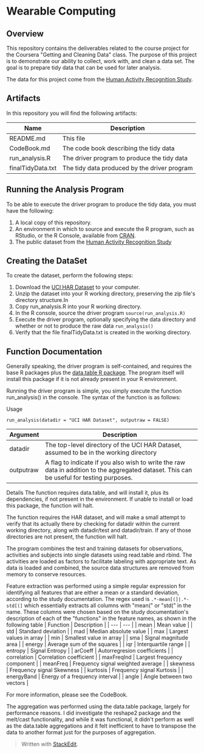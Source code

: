 Wearable Computing
==
Overview
--
This repository contains the deliverables related to the course project for the Coursera "Getting and Cleaning Data" class.  The purpose of this project is to demonstrate our ability to collect, work with, and clean a data set. The goal is to prepare tidy data that can be used for later analysis.

The data for this project come from the [Human Activity Recognition Study](https://www.elen.ucl.ac.be/Proceedings/esann/esannpdf/es2013-84.pdf).

Artifacts
--
In this repository you will find the following artifacts:

| Name | Description |
| --- | --- |
| README.md          | This file |
| CodeBook.md        | The code book describing the tidy data       |
| run_analysis.R     | The driver program to produce the tidy data  |
| finalTidyData.txt  | The tidy data produced by the driver program |

Running the Analysis Program
--
To be able to execute the driver program to produce the tidy data, you must have the following:
 1. A local copy of this repository. 
 2. An environment in which to source and execute the R program, such as RStudio, or the R Console, available from [CRAN](https://cran.r-project.org/).
 2. The public dataset from the [Human Activity Recognition Study](http://archive.ics.uci.edu/ml/datasets/Human+Activity+Recognition+Using+Smartphones)

Creating the DataSet
--
To create the dataset, perform the following steps:

 1. Download the [UCI HAR Dataset](https://d396qusza40orc.cloudfront.net/getdata/projectfiles/UCI%20HAR%20Dataset.zip) to your computer.
 2. Unzip the dataset into your R working directory, preserving the zip file's directory structure.In 
 3. Copy run_analysis.R into your R working directory.
 4. In the R console, source the driver program `source(run_analysis.R)`
 5. Execute the driver program, optionally specifying the data directory and whether or not to produce the raw data `run_analysis()`
 6. Verify that the file finalTidyData.txt is created in the working directory.

Function Documentation
--
Generally speaking, the driver program is self-contained, and requires the base R packages plus the [data.table R package](https://cran.r-project.org/web/packages/data.table/index.html).  The program itself will install this package if it is not already present in your R environment.

Running the driver program is simple, you simply execute the function run_analysis() in the console.  The syntax of the function is as follows:

Usage

    run_analysis(datadir = "UCI HAR Dataset", outputraw = FALSE)

| Argument | Description |
| --- | --- |
| datadir | The top-level directory of the UCI HAR Dataset, assumed to be in the working directory |
| outputraw | A flag to indicate if you also wish to write the raw data in addition to the aggregated dataset.  This can be useful for testing purposes. |

Details
The function requires data.table, and will install it, plus its dependencies, if not present in the environment.  If unable to install or load this package, the function will halt.

The function requires the HAR dataset, and will make a small attempt to verify that its actually there by checking for datadir within the current working directory, along with datadir/test and datadir/train.  If any of those directories are not present, the function will halt.

The program combines the test and training datasets for observations, activities and subjects into single datasets using read.table and rbind.  The activities are loaded as factors to facilitate labeling with appropriate text.  As data is loaded and combined, the source data structures are removed from memory to conserve resources.

Feature extraction was performed using a simple regular expression for identifying all features that are either a mean or a standard deviation, according to the study documentation.  The regex used is `.*-mean[(]|.*-std[(]` which essentially extracts all columns with "mean(" or "std(" in the name.  These columns were chosen based on the study documentation's description of each of the "functions" in the feature names, as shown in the following table
| Function | Description |
| --- | --- |
| mean | Mean value |
| std | Standard deviation |
| mad | Median absolute value |
| max | Largest values in array |
| min | Smallest value in array |
| sma | Signal magnitude area |
| energy | Average sum of the squares |
| iqr | Interquartile range |
| entropy | Signal Entropy |
| arCoeff | Autorregresion coefficients |
| correlation | Correlation coefficient |
| maxFreqInd | Largest frequency component |
| meanFreq | Frequency signal weighted average |
| skewness | Frequency signal Skewness |
| kurtosis | Frequency signal Kurtosis |
| energyBand | Energy of a frequency interval |
| angle | Angle between two vectors |

For more information, please see the CodeBook.

The aggregation was performed using the data.table package, largely for performance reasons.  I did investigate the reshape2 package and the melt/cast functionality, and while it was functional, it didn't perform as well as the data.table aggregations and it felt inefficient to have to transpose the data to another format just for the purposes of aggregation.

> Written with [StackEdit](https://stackedit.io/).
